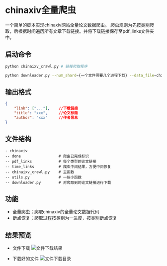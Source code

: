 # chinaxiv全量爬虫

一个简单的脚本实现chinaxiv网站全量论文数据爬虫。
爬虫规则为先按类别爬取，后根据时间遍历所有文章下载链接。并将下载链接保存至pdf_links文件夹中。

## 启动命令
```bash
python chinaixv_crawl.py # 链接爬取程序

python downloader.py --num_shard={一个文件需要几个进程下载} --data_file=chinaxivCrawler_mnbvc/pdf_links/安全科学技术.jsonl --save_path={存放的文件夹}
```

## 输出格式
```json
{
    "link": ["..."],    //下载链接
    "title": "xxx",     //论文标题
    "author": "xxx"     //作者信息
}
```

## 文件结构

```
- chinaxiv
-- done                 # 爬虫已完成标识
-- pdf_links            # 每个类型的论文链接
-- time_links           # 爬虫中间结果，方便中间恢复
-- chinaixv_crawl.py    # 主函数
-- utils.py             # 一些小函数
-- downloader.py        # 对爬取到的论文链接进行下载
```

## 功能

- 全量爬虫；爬取chinaxiv的全量论文数据代码
- 断点恢复；爬取过程按类别为一进度，按类别断点恢复

## 结果预览
- 文件下载
![文件下载结果](/chinaxivCrawler_mnbvc/docs/downloading.png)

- 下载好的文件
![文件下载目录](/chinaxivCrawler_mnbvc/docs/saved_pdf.png)